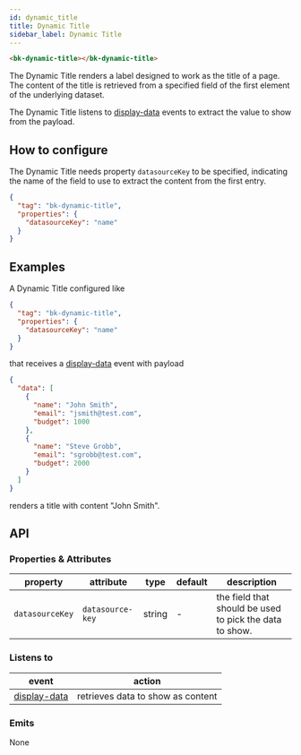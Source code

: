 ```yaml
---
id: dynamic_title
title: Dynamic Title
sidebar_label: Dynamic Title
---
```


<!--
WARNING: this file was automatically generated by Mia-Platform Doc Aggregator.
DO NOT MODIFY IT BY HAND.
Instead, modify the source file and run the aggregator to regenerate this file.
-->

<!--
WARNING:
This file is automatically generated. Please edit the 'README' file of the corresponding component and run `yarn copy:docs`
-->

[display-data]: ../70_events.md#display-data



```html
<bk-dynamic-title></bk-dynamic-title>
```

The Dynamic Title renders a label designed to work as the title of a page.
The content of the title is retrieved from a specified field of the first element of the underlying dataset.

The Dynamic Title listens to [display-data] events to extract the value to show from the payload.

## How to configure

The Dynamic Title needs property `datasourceKey` to be specified,
indicating the name of the field to use to extract the content from the first entry.

```json
{
  "tag": "bk-dynamic-title",
  "properties": {
    "datasourceKey": "name"
  }
}
```

## Examples

A Dynamic Title configured like

```json
{
  "tag": "bk-dynamic-title",
  "properties": {
    "datasourceKey": "name"
  }
}
```

that receives a [display-data] event with payload

```json
{
  "data": [
    {
      "name": "John Smith",
      "email": "jsmith@test.com",
      "budget": 1000
    },
    {
      "name": "Steve Grobb",
      "email": "sgrobb@test.com",
      "budget": 2000
    }
  ]
}
```

renders a title with content "John Smith".

## API

### Properties & Attributes

| property        | attribute        | type   | default | description                                             |
| --------------- | ---------------- | ------ | ------- | ------------------------------------------------------- |
| `datasourceKey` | `datasource-key` | string | -       | the field that should be used to pick the data to show. |

### Listens to

| event          | action                            |
| -------------- | --------------------------------- |
| [display-data] | retrieves data to show as content |

### Emits

None
